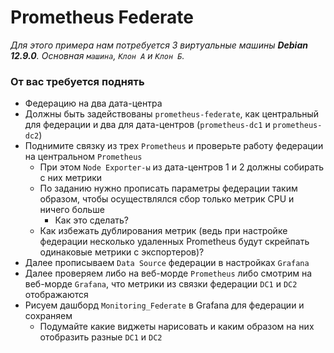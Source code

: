 # Prometheus Federate

_Для этого примера нам потребуется 3 виртуальные машины **Debian 12.9.0**. Основная `машина`, `Клон А` и `Клон Б`._

### От вас требуется поднять
 - Федерацию на два дата-центра
 - Должны быть задействованы `prometheus-federate`, как центральный для федерации и два для дата-центров (`prometheus-dc1` и `prometheus-dc2`)
 - Поднимите связку из трех `Prometheus` и проверьте работу федерации на центральном `Prometheus`
   - При этом `Node Exporter-ы` из дата-центров 1 и 2 должны собирать с них метрики
   - По заданию нужно прописать параметры федерации таким образом, чтобы осуществлялся сбор только метрик CPU и ничего больше
     - Как это сделать?
   - Как избежать дублирования метрик (ведь при настройке федерации несколько удаленных Prometheus будут скрейпать одинаковые метрики с экспортеров)?
 - Далее прописываем `Data Source` федерации в настройках `Grafana`
 - Далее проверяем либо на веб-морде `Prometheus` либо смотрим на веб-морде `Grafana`, что метрики из связки федерации `DC1` и `DC2` отображаются
 - Рисуем дашборд `Monitoring_Federate` в Grafana для федерации и сохраняем
   - Подумайте какие виджеты нарисовать и каким образом на них отобразить разные `DC1` и `DC2`
